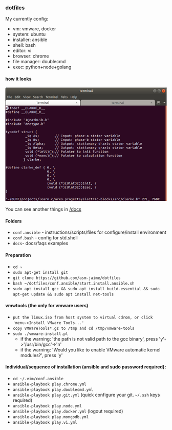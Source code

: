 ### dotfiles

 My currently config:
  * vm: vmware, docker
  * system: ubuntu
  * installer: ansible
  * shell: bash
  * editor: vi
  * browser: chrome
  * file manager: doublecmd
  * exec: python+node+golang

#### how it looks

![Image of tmux panel](docs/example.vi.png)

You can see another things in [/docs](./docs)

#### Folders

  * `conf.ansible` - instructions/scripts/files for configure/install environment
  * `conf.bash` - config for std.shell
  * `docs`- docs/faqs examples

#### Preparation

  * `cd ~`
  * `sudo apt-get install git`
  * `git clone https://github.com/asm-jaime/dotfiles`
  * `bash ~/dotfiles/conf.ansible/start.install.ansible.sh`
  * `sudo apt install gcc && sudo apt install build-essential && sudo apt-get update && sudo apt install net-tools`
  
#### vmwtools (the only for vmware users)
  * `put the linux.iso from host system to virtual cdrom, or click 'menu->Install VMware Tools...'`
  * `copy VMWareTools*.gz to /tmp and cd /tmp/vmware-tools`
  * `sudo ./vmware-install.pl`
    * if the warning: 'the path is not valid path to the gcc binary', press 'y'->'/usr/bin/gcc'->'n'
    * if the warning: 'Would you like to enable VMware automatic kernel modules?', press 'y'

#### Individual/sequence of installation (ansible and sudo password required):
  * `cd ~/.vim/conf.ansible`
  * `ansible-playbook play.chrome.yml`
  * `ansible-playbook play.doublecmd.yml`
  * `ansible-playbook play.git.yml` (quick configure your git. `~/.ssh` keys required)
  * `ansible-playbook play.node.yml`
  * `ansible-playbook play.docker.yml` (logout required)
  * `ansible-playbook play.mongodb.yml`
  * `ansible-playbook play.vi.yml`
